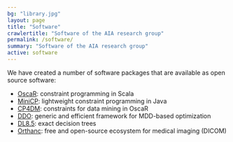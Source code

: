 ```yaml
---
bg: "library.jpg"
layout: page
title: "Software"
crawlertitle: "Software of the AIA research group"
permalink: /software/
summary: "Software of the AIA research group"
active: software
---
```


We have created a number of software packages that are available as open source software:

* [OscaR](https://bitbucket.org/oscarlib/oscar/wiki/Home): constraint programming in Scala
* [MiniCP](http://www.minicp.org): lightweight constraint programming in Java
* [CP4DM](https://sites.uclouvain.be/cp4dm/): constraints for data mining in OscaR
* [DDO](https://github.com/xgillard/ddo): generic and efficient framework for MDD-based optimization
* [DL8.5](https://github.com/aia-uclouvain/pydl8.5): exact decision trees
* [Orthanc](https://www.orthanc-server.com/): free and open-source ecosystem for medical imaging (DICOM)
